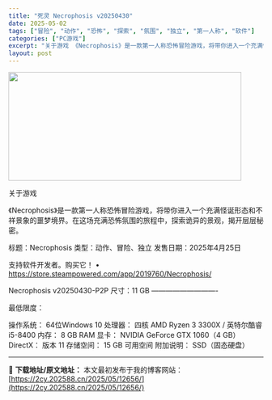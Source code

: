 ```yaml
---
title: "死灵 Necrophosis v20250430"
date: 2025-05-02
tags: ["冒险", "动作", "恐怖", "探索", "氛围", "独立", "第一人称", "软件"]
categories: ["PC游戏"]
excerpt: "关于游戏 《Necrophosis》是一款第一人称恐怖冒险游戏，将带你进入一个充满怪诞形态和不祥景象的噩梦境界。在这场充满恐怖氛围的旅程中，探索诡异的景观，揭开层层秘密。 标题：Necrophosis 类型：动作、冒险、独立 发售日期：2025年4月25日 支持软件开发者。购买它！ • https:&hellip;"
layout: post
---
```


<img class="aligncenter size-full wp-image-12649" src="https://2cy.202588.cn/wp-content/uploads/2025/05/2025050215245335.webp" alt="" width="460" height="215" />

关于游戏

《Necrophosis》是一款第一人称恐怖冒险游戏，将带你进入一个充满怪诞形态和不祥景象的噩梦境界。在这场充满恐怖氛围的旅程中，探索诡异的景观，揭开层层秘密。

标题：Necrophosis
类型：动作、冒险、独立
发售日期：2025年4月25日

支持软件开发者。购买它！
• https://store.steampowered.com/app/2019760/Necrophosis/

Necrophosis v20250430-P2P
尺寸：11 GB
—————————-

最低限度：

操作系统： 64位Windows 10
处理器： 四核 AMD Ryzen 3 3300X / 英特尔酷睿 i5-8400
内存： 8 GB RAM
显卡： NVIDIA GeForce GTX 1060（4 GB）
DirectX： 版本 11
存储空间： 15 GB 可用空间
附加说明： SSD（固态硬盘）

---
📖 **下载地址/原文地址：** 本文最初发布于我的博客网站：[https://2cy.202588.cn/2025/05/12656/](https://2cy.202588.cn/2025/05/12656/)
